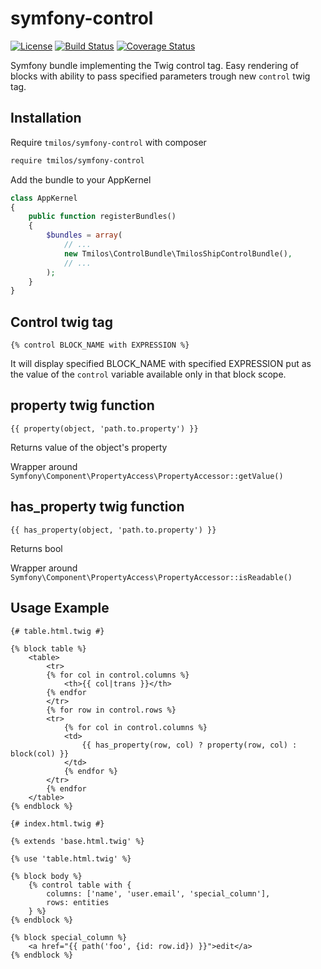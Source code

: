 # symfony-control

[![License](https://img.shields.io/packagist/l/tmilos/symfony-control.svg)](https://packagist.org/packages/tmilos/symfony-control)
[![Build Status](https://travis-ci.org/tmilos/symfony-control.svg?branch=master)](https://travis-ci.org/tmilos/symfony-control)
[![Coverage Status](https://coveralls.io/repos/github/tmilos/symfony-control/badge.svg?branch=master)](https://coveralls.io/github/tmilos/symfony-control?branch=master)

Symfony bundle implementing the Twig control tag. Easy rendering of blocks with ability to pass specified parameters trough
new ``control`` twig tag.


## Installation

Require ``tmilos/symfony-control`` with composer

``` bash
require tmilos/symfony-control
```

Add the bundle to your AppKernel

``` php
class AppKernel
{
    public function registerBundles()
    {
        $bundles = array(
            // ...
            new Tmilos\ControlBundle\TmilosShipControlBundle(),
            // ...
        );
    }
}
```


## Control twig tag

``` twig
{% control BLOCK_NAME with EXPRESSION %}
```

It will display specified BLOCK_NAME with specified EXPRESSION put as the value of the ``control`` variable available only in
that block scope.



## property twig function

``` twig
{{ property(object, 'path.to.property') }}
```

Returns value of the object's property

Wrapper around ``Symfony\Component\PropertyAccess\PropertyAccessor::getValue()``



## has_property twig function

``` twig
{{ has_property(object, 'path.to.property') }}
```

Returns bool

Wrapper around ``Symfony\Component\PropertyAccess\PropertyAccessor::isReadable()``



## Usage Example

``` twig
{# table.html.twig #}

{% block table %}
    <table>
        <tr>
        {% for col in control.columns %}
            <th>{{ col|trans }}</th>
        {% endfor
        </tr>
        {% for row in control.rows %}
        <tr>
            {% for col in control.columns %}
            <td>
                {{ has_property(row, col) ? property(row, col) : block(col) }}
            </td>
            {% endfor %}
        </tr>
        {% endfor
    </table>
{% endblock %}
```

``` twig
{# index.html.twig #}

{% extends 'base.html.twig' %}

{% use 'table.html.twig' %}

{% block body %}
    {% control table with {
        columns: ['name', 'user.email', 'special_column'],
        rows: entities
    } %}
{% endblock %}

{% block special_column %}
    <a href="{{ path('foo', {id: row.id}) }}">edit</a>
{% endblock %}
```

